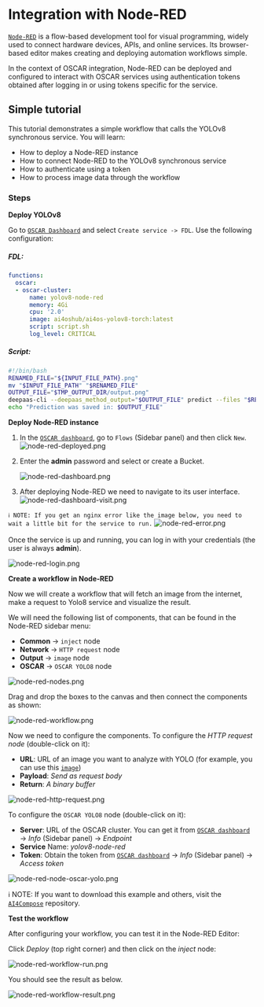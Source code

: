 # Integration with Node-RED

[`Node-RED`](https://nodered.org/) is a flow-based development tool for visual programming, widely used to connect hardware devices, APIs, and online services. Its browser-based editor makes creating and deploying automation workflows simple.

In the context of OSCAR integration, Node-RED can be deployed and configured to interact with OSCAR services using authentication tokens obtained after logging in or using tokens specific for the service.

## Simple tutorial

This tutorial demonstrates a simple workflow that calls the YOLOv8 synchronous service. You will learn:

- How to deploy a Node-RED instance
- How to connect Node-RED to the YOLOv8 synchronous service
- How to authenticate using a token
- How to process image data through the workflow

### Steps

**Deploy YOLOv8**

Go to [`OSCAR Dashboard`](https://dashboard.oscar.grycap.net/) and select `Create service -> FDL`. Use the following configuration:

##### FDL:
```yaml
functions:
  oscar:
  - oscar-cluster:
      name: yolov8-node-red
      memory: 4Gi
      cpu: '2.0'
      image: ai4oshub/ai4os-yolov8-torch:latest
      script: script.sh
      log_level: CRITICAL
```
    
##### Script:

```bash
#!/bin/bash
RENAMED_FILE="${INPUT_FILE_PATH}.png"
mv "$INPUT_FILE_PATH" "$RENAMED_FILE"
OUTPUT_FILE="$TMP_OUTPUT_DIR/output.png"
deepaas-cli --deepaas_method_output="$OUTPUT_FILE" predict --files "$RENAMED_FILE" --accept image/png 2>&1
echo "Prediction was saved in: $OUTPUT_FILE"
```

**Deploy Node-RED instance**

1. In the [`OSCAR dashboard`](https://dashboard.oscar.grycap.net/), go to `Flows` (Sidebar panel)  and then click `New`. 
    ![node-red-deployed.png](images/integrations/node-red-deployed.png) 

1. Enter the **admin** password and select or create a Bucket.
   
    ![node-red-dashboard.png](images/integrations/node-red-dashboard.png)

1. After deploying Node-RED we need to navigate to its user interface.
    ![node-red-dashboard-visit.png](images/integrations/node-red-dashboard-visit.png)

`
ℹ️ NOTE: If you get an nginx error like the image below, you need to wait a little bit for the service to run.
`
![node-red-error.png](images/integrations/node-red-error.png)
</br>
</br>
Once the service is up and running, you can log in with your credentials (the user is always **admin**).

![node-red-login.png](images/integrations/node-red-login.png)
    

**Create a workflow in Node-RED**

Now we will create a workflow that will fetch an image from the internet, make a request to Yolo8 service and visualize the result.

We will need the following list of components, that can be found in the Node-RED sidebar menu:

- **Common** → `inject` node
- **Network** → `HTTP request` node
- **Output** → `image` node
- **OSCAR** → `OSCAR YOLO8` node

![node-red-nodes.png](images/integrations/node-red-nodes.png)


Drag and drop the boxes to the canvas and then connect the components as shown:

![node-red-workflow.png](images/integrations/node-red-workflow.png)

Now we need to configure the components. To configure the *HTTP request node* (double-click on it):

- **URL**: URL of an image you want to analyze with YOLO (for example, you can use this [`image`](https://upload.wikimedia.org/wikipedia/commons/thumb/1/15/Cat_August_2010-4.jpg/640px-Cat_August_2010-4.jpg))
- **Payload**: _Send as request body_
- **Return**: _A binary buffer_

![node-red-http-request.png](images/integrations/node-red-node-http-request.png)

To configure the `OSCAR YOLO8` node (double-click on it):

- **Server**: URL of the OSCAR cluster. You can get it from [`OSCAR dashboard`](https://dashboard.oscar.grycap.net/) → *Info* (Sidebar panel) → *Endpoint*
- **Service** Name: _yolov8-node-red_
- **Token**: Obtain the token from [`OSCAR dashboard`](https://dashboard.oscar.grycap.net/) → *Info* (Sidebar panel) → *Access token*

![node-red-node-oscar-yolo.png](images/integrations/node-red-node-oscar-yolo.png)


ℹ️ 
NOTE: If you want to download this example and others, visit the [`AI4Compose`](https://github.com/ai4os/ai4-compose/tree/main) repository.

    
**Test the workflow**

After configuring your workflow, you can test it in the Node-RED Editor:

Click *Deploy* (top right corner) and then click on the *inject* node:

![node-red-workflow-run.png](images/integrations/node-red-workflow-run.png)

You should see the result as below.

![node-red-workflow-result.png](images/integrations/node-red-workflow-result.png)
